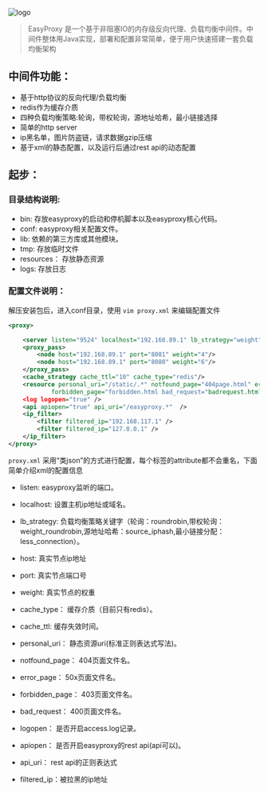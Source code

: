 ![logo](https://github.com/rpgmakervx/easyproxy/raw/master/resources/ep_logo.png)
>EasyProxy 是一个基于非阻塞IO的内存级反向代理、负载均衡中间件。中间件整体用Java实现，部署和配置非常简单，便于用户快速搭建一套负载均衡架构

## 中间件功能：
* 基于http协议的反向代理/负载均衡
* redis作为缓存介质
* 四种负载均衡策略:轮询，带权轮询，源地址哈希，最小链接选择
* 简单的http server
* ip黑名单，图片防盗链，请求数据gzip压缩
* 基于xml的静态配置，以及运行后通过rest api的动态配置

## 起步：

### 目录结构说明:

* bin:  存放easyproxy的启动和停机脚本以及easyproxy核心代码。
* conf: easyproxy相关配置文件。
* lib:  依赖的第三方库或其他模块。
* tmp:  存放临时文件
* resources： 存放静态资源
* logs: 存放日志

### 配置文件说明：
解压安装包后，进入conf目录，使用 `vim proxy.xml` 来编辑配置文件
```xml
<proxy>

    <server listen="9524" localhost="192.168.89.1" lb_strategy="weight"/>
    <proxy_pass>
        <node host="192.168.89.1" port="8081" weight="4"/>
        <node host="192.168.89.1" port="8080" weight="6"/>
    </proxy_pass>
    <cache_strategy cache_ttl="10" cache_type="redis"/>
    <resource personal_uri="/static/.*" notfound_page="404page.html" error_page="error.html"
            forbidden_page="forbidden.html bad_request="badrequest.html""/>
    <log logopen="true" />
    <api apiopen="true" api_uri="/easyproxy.*"  />
    <ip_filter>
        <filter filtered_ip="192.168.117.1" />
        <filter filtered_ip="127.0.0.1" />
    </ip_filter>
</proxy>
```
`proxy.xml` 采用“类json”的方式进行配置，每个标签的attribute都不会重名，下面简单介绍xml的配置信息
* listen:  easyproxy监听的端口。
* localhost: 设置主机ip地址或域名。
* lb_strategy: 负载均衡策略关键字（轮询：roundrobin,带权轮询：weight_roundrobin,源地址哈希：source_iphash,最小链接分配：less_connection）。

* host: 真实节点ip地址
* port: 真实节点端口号
* weight: 真实节点的权重

* cache_type： 缓存介质（目前只有redis）。
* cache_ttl:  缓存失效时间。

* personal_uri： 静态资源uri(标准正则表达式写法)。
* notfound_page： 404页面文件名。
* error_page： 50x页面文件名。
* forbidden_page： 403页面文件名。
* bad_request： 400页面文件名。

* logopen： 是否开启access.log记录。

* apiopen： 是否开启easyproxy的rest api(api可以)。
* api_uri： rest api的正则表达式

* filtered_ip：被拉黑的ip地址
